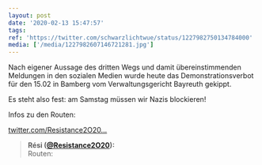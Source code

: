 ```yaml
---
layout: post
date: '2020-02-13 15:47:57'
tags: 
ref: 'https://twitter.com/schwarzlichtwue/status/1227982750134784000'
media: ['/media/1227982607146721281.jpg']
---
```

Nach eigener Aussage des dritten Wegs und damit übereinstimmenden Meldungen in den sozialen Medien wurde heute das Demonstrationsverbot für den 15.02 in Bamberg vom Verwaltungsgericht Bayreuth gekippt.

Es steht also fest: am Samstag müssen wir Nazis blockieren! 

Infos zu den Routen:

[twitter.com/Resistance2O20…](https://twitter.com/Resistance2O20/status/1227983943577763843?s=19)
> <b>Rési ([@Resistance2O20](https://twitter.com/Resistance2O20)):</b>  
>Routen:   

